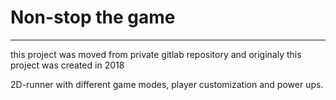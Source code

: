 # Non-stop the game


---
this project was moved from private gitlab repository and originaly this project was created in 2018

2D-runner with different game modes, player customization and power ups.
